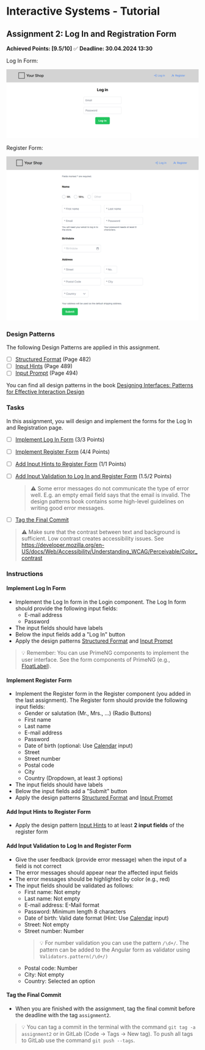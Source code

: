 # Interactive Systems - Tutorial

## Assignment 2: Log In and Registration Form

**Achieved Points: [9.5/10]** ✅ 
**Deadline: 30.04.2024 13:30**  

Log In Form:

<img src="images/assignment2_teaser_1.png"  width="600">

Register Form:

<img src="images/assignment2_teaser_2.png"  width="600">

### Design Patterns

The following Design Patterns are applied in this assignment.

- [ ] [Structured Format](https://ebookcentral.proquest.com/lib/uni-konstanz/reader.action?docID=5996435&ppg=502) (Page 482)
- [ ] [Input Hints](https://ebookcentral.proquest.com/lib/uni-konstanz/reader.action?docID=5996435&ppg=509) (Page 489)
- [ ] [Input Prompt](https://ebookcentral.proquest.com/lib/uni-konstanz/reader.action?docID=5996435&ppg=514) (Page 494)

You can find all design patterns in the book [Designing Interfaces: Patterns for Effective Interaction Design](https://ebookcentral.proquest.com/lib/uni-konstanz/detail.action?docID=5996435)

### Tasks

In this assignment, you will design and implement the forms for the Log In and Registration page. 

- [ ] [Implement Log In Form](#implement-log-in-form) (3/3 Points)
- [ ] [Implement Register Form](#implement-register-form) (4/4 Points)
- [ ] [Add Input Hints to Register Form](#add-input-hints-to-register-form) (1/1 Points)
- [ ] [Add Input Validation to Log In and Register Form](#add-input-validation-to-log-in-and-register-form) (1.5/2 Points)

  > ⚠️ Some error messages do not communicate the type of error well. E.g. an empty email field says that the email is invalid. The design patterns book contains some high-level guidelines on writing good error messages.
- [ ] [Tag the Final Commit](#tag-the-final-commit)

> ⚠️ Make sure that the contrast between text and background is sufficient. Low contrast creates accessibility issues. See <https://developer.mozilla.org/en-US/docs/Web/Accessibility/Understanding_WCAG/Perceivable/Color_contrast>

### Instructions

#### Implement Log In Form

- Implement the Log In form in the Login component. The Log In form should provide the following input fields:
    - E-mail address
    - Password
- The input fields should have labels
- Below the input fields add a "Log In" button
- Apply the design patterns [Structured Format](https://ebookcentral.proquest.com/lib/uni-konstanz/reader.action?docID=5996435&ppg=502) and [Input Prompt](https://ebookcentral.proquest.com/lib/uni-konstanz/reader.action?docID=5996435&ppg=514)

> 💡 Remember: You can use PrimeNG components to implement the user interface. See the form components of PrimeNG (e.g., [FloatLabel](https://primeng.org/floatlabel)).

#### Implement Register Form

- Implement the Register form in the Register component (you added in the last assignment). The Register form should provide the following input fields:
    - Gender or salutation (Mr., Mrs., ...) (Radio Buttons)
    - First name
    - Last name
    - E-mail address
    - Password
    - Date of birth (optional: Use [Calendar](https://primeng.org/calendar) input)
    - Street
    - Street number
    - Postal code
    - City
    - Country (Dropdown, at least 3 options)
- The input fields should have labels
- Below the input fields add a "Submit" button
- Apply the design patterns [Structured Format](https://ebookcentral.proquest.com/lib/uni-konstanz/reader.action?docID=5996435&ppg=502) and [Input Prompt](https://ebookcentral.proquest.com/lib/uni-konstanz/reader.action?docID=5996435&ppg=514)

#### Add Input Hints to Register Form

- Apply the design pattern [Input Hints](https://ebookcentral.proquest.com/lib/uni-konstanz/reader.action?docID=5996435&ppg=509) to at least **2 input fields** of the register form

#### Add Input Validation to Log In and Register Form

- Give the user feedback (provide error message) when the input of a field is not correct
- The error messages should appear near the affected input fields
- The error messages should be highlighted by color (e.g., red)
- The input fields should be validated as follows:
    - First name: Not empty
    - Last name: Not empty
    - E-mail address: E-Mail format
    - Password: Minimum length 8 characters
    - Date of birth: Valid date format (Hint: Use [Calendar](https://primeng.org/calendar) input)
    - Street: Not empty
    - Street number: Number
      > 💡 For number validation you can use the pattern `/\d+/`. The pattern can be added to the Angular form as validator using `Validators.pattern(/\d+/)`
    - Postal code: Number
    - City: Not empty
    - Country: Selected an option

#### Tag the Final Commit

- When you are finished with the assignment, tag the final commit before the deadline with the tag `assignment2`.

> 💡 You can tag a commit in the terminal with the command `git tag -a assignment2` or in GitLab (Code -> Tags -> New tag). To push all tags to GitLab use the command `git push --tags`.
